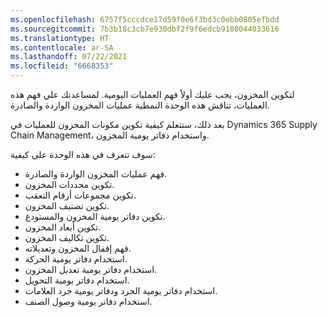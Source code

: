 ```yaml
---
ms.openlocfilehash: 6757f5cccdce17d59f0e6f3bd3c0ebb0805efbdd
ms.sourcegitcommit: 7b3b18c3cb7e930dbf2f9f6edcb9108044033616
ms.translationtype: HT
ms.contentlocale: ar-SA
ms.lasthandoff: 07/22/2021
ms.locfileid: "6668353"
---
```

لتكوين المخزون، يجب عليك أولاً فهم العمليات اليومية. لمساعدتك علي فهم هذه العمليات، تناقش هذه الوحدة النمطية عمليات المخزون الواردة والصادرة.

بعد ذلك، ستتعلم كيفية تكوين مكونات المخزون للعمليات في Dynamics 365 Supply Chain Management، واستخدام دفاتر يومية المخزون. 

سوف تتعرف في هذه الوحدة على كيفية:

- فهم عمليات المخزون الواردة والصادرة.
- تكوين محددات المخزون.
- تكوين مجموعات أرقام التعقب.
- تكوين تصنيف المخزون.
- تكوين دفاتر يومية المخزون والمستودع.
- تكوين أبعاد المخزون.
- تكوين تكاليف المخزون.
- فهم إقفال المخزون وتعديلاته. 
- استخدام دفاتر يومية الحركة.
- استخدام دفاتر يومية تعديل المخزون.
- استخدام دفاتر يومية التحويل.
- استخدام دفاتر يومية الجرد ودفاتر يومية جرد العلامات.
- استخدام دفاتر يومية وصول الصنف.
